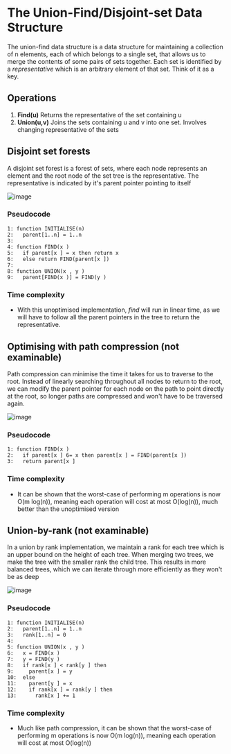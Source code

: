 # The Union-Find/Disjoint-set Data Structure
The union-find data structure is a data structure for maintaining a collection of n elements, each of which belongs to a single set, that allows us to merge the contents of some pairs of sets together. Each set is identified by a *representative* which is an arbitrary element of that set. Think of it as a key. 

## Operations
1. **Find(u)** Returns the representative of the set containing u
2. **Union(u,v)** Joins the sets containing u and v into one set. Involves changing representative of the sets

## Disjoint set forests
A disjoint set forest is a forest of sets, where each node represents an element and the root node of the set tree is the representative. The representative is indicated by it's parent pointer pointing to itself

![image](https://github.com/awat0045/FIT2004-notes/assets/140218451/5763f232-a5c1-497f-b16f-d840149ca8c3)

### Pseudocode 
```
1: function INITIALISE(n)
2:   parent[1..n] = 1..n
3:
4: function FIND(x )
5:   if parent[x ] = x then return x
6:   else return FIND(parent[x ])
7:
8: function UNION(x , y )
9:   parent[FIND(x )] = FIND(y )
```

### Time complexity
- With this unoptimised implementation, *find* will run in linear time, as we will have to follow all the parent pointers in the tree to return the representative.

## Optimising with path compression (not examinable)
Path compression can minimise the time it takes for us to traverse to the root. Instead of linearly searching throughout all nodes to return to the root, we can modify the parent pointer for each node on the path to point directly at the root, so longer paths are compressed and won't have to be traversed again.

![image](https://github.com/awat0045/FIT2004-notes/assets/140218451/2d206b0e-de7a-4568-b0f0-467c884e9be2)

### Pseudocode
```
1: function FIND(x )
2:   if parent[x ] 6= x then parent[x ] = FIND(parent[x ])
3:   return parent[x ]
```

### Time complexity
- It can be shown that the worst-case of performing m operations is now O(m log(n)), meaning each operation will cost at most O(log(n)), much better than the unoptimised version

## Union-by-rank (not examinable)
In a union by rank implementation, we maintain a rank for each tree which is an upper bound on the height of each tree. When merging two trees, we make the tree with the smaller rank the child tree. This results in more balanced trees, which we can iterate through more efficiently as they won't be as deep

![image](https://github.com/awat0045/FIT2004-notes/assets/140218451/90a1df62-54de-4092-bafd-6487515321ae)


### Pseudocode
```
1: function INITIALISE(n)
2:   parent[1..n] = 1..n
3:   rank[1..n] = 0
4:
5: function UNION(x , y )
6:   x = FIND(x )
7:   y = FIND(y )
8:   if rank[x ] < rank[y ] then
9:     parent[x ] = y
10:  else
11:    parent[y ] = x
12:    if rank[x ] = rank[y ] then
13:      rank[x ] += 1

```

### Time complexity
- Much like path compression, it can be shown that the worst-case of performing m operations is now O(m log(n)), meaning each operation will cost at most O(log(n))
